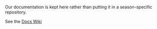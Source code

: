 Our documentation is kept here rather than putting it in a season-specific repository.

See the [Docs Wiki](https://github.com/GirlsOfSteelRobotics/Docs/wiki)
